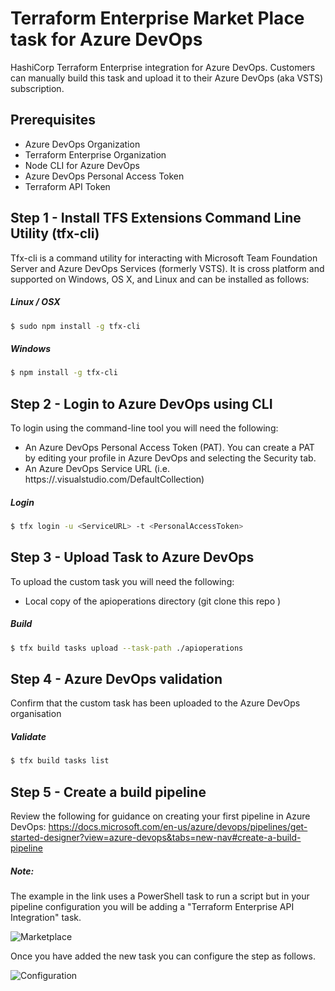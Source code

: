 # Terraform Enterprise Market Place task for Azure DevOps

HashiCorp Terraform Enterprise integration for Azure DevOps. Customers can manually build this task and upload it to their Azure DevOps (aka VSTS) subscription. 

## Prerequisites

  - Azure DevOps Organization
  - Terraform Enterprise Organization
  - Node CLI for Azure DevOps
  - Azure DevOps Personal Access Token
  - Terraform API Token

## Step 1 - Install TFS Extensions Command Line Utility (tfx-cli)
Tfx-cli is a command utility for interacting with Microsoft Team Foundation Server and Azure DevOps Services (formerly VSTS). It is cross platform and supported on Windows, OS X, and Linux and can be installed as follows:

##### Linux / OSX

```sh
$ sudo npm install -g tfx-cli
```

##### Windows

```sh
$ npm install -g tfx-cli
```

## Step 2 - Login to Azure DevOps using CLI
To login using the command-line tool you will need the following: 
- An Azure DevOps Personal Access Token (PAT). You can create a PAT by editing your profile in Azure DevOps and selecting the Security tab.
- An Azure DevOps Service URL (i.e. https://<OrganisationName>.visualstudio.com/DefaultCollection)

##### Login

```sh
$ tfx login -u <ServiceURL> -t <PersonalAccessToken>
```

## Step 3 - Upload Task to Azure DevOps
To upload the custom task you will need the following: 
- Local copy of the apioperations directory (git clone this repo )

##### Build 

```sh
$ tfx build tasks upload --task-path ./apioperations
```

## Step 4 - Azure DevOps validation
Confirm that the custom task has been uploaded to the Azure DevOps organisation

##### Validate 

```sh
$ tfx build tasks list
```

## Step 5 - Create a build pipeline
Review the following for guidance on creating your first pipeline in Azure DevOps:
https://docs.microsoft.com/en-us/azure/devops/pipelines/get-started-designer?view=azure-devops&tabs=new-nav#create-a-build-pipeline

##### Note: 
The example in the link uses a PowerShell task to run a script but in your pipeline configuration you will be adding a "Terraform Enterprise API Integration" task.

![Marketplace](https://github.com/hashicorp/azure-devops-tfe-marketplace-task/blob/master/apioperations/images/marketplace.jpg)

Once you have added the new task you can configure the step as follows.

![Configuration](https://github.com/hashicorp/azure-devops-tfe-marketplace-task/blob/master/apioperations/images/configuration.jpg)


